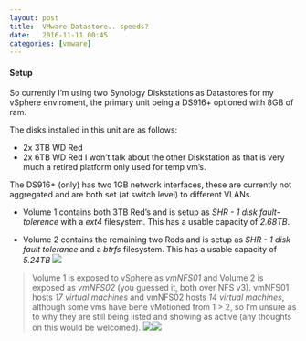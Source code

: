 ```yaml
---
layout: post
title:  VMware Datastore.. speeds?
date:   2016-11-11 00:45
categories: [vmware]
---
```


#### Setup

So currently I’m using two Synology Diskstations as Datastores for my vSphere enviroment, the primary unit being a DS916+ optioned with 8GB of ram.

The disks installed in this unit are as follows:
- 2x 3TB WD Red
- 2x 6TB WD Red
I won’t talk about the other Diskstation as that is very much a retired platform only used for temp vm’s.

The DS916+ (only) has two 1GB network interfaces, these are currently not aggregated and are both set (at switch level) to different VLANs.

- Volume 1 contains both 3TB Red’s and is setup as *SHR - 1 disk fault-tolerence* with a *ext4* filesystem. This has a usable capacity of *2.68TB*.

- Volume 2 contains the remaining two Reds and is setup as *SHR - 1 disk fault tolerance* and a *btrfs* filesystem. This has a usable capacity of *5.24TB*
![][image-1]

> Volume 1 is exposed to vSphere as *vmNFS01* and Volume 2 is exposed as *vmNFS02* (you guessed it, both over NFS v3).
vmNFS01 hosts *17 virtual machines* and vmNFS02 hosts *14 virtual machines*, although some vms have bene vMotioned from 1 \> 2, so I’m unsure as to why they are still being listed  and showing as active (any thoughts on this would be welcomed).
![][image-2]![][image-3]



[image-1]:	/static/img/post-images/syno-storage.png
[image-2]:	/static/img/post-images/vmNFS01.png
[image-3]:	/static/img/post-images/vmNFS02.png